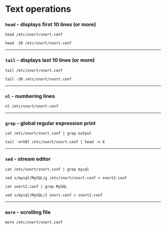 # Text operations

### `head` - displays first 10 lines (or more) 

`head /etc/snort/snort.conf` 

`head -20 /etc/snort/snort.conf`  

***

### `tail` - displays last 10 lines (or more) 

`tail /etc/snort/snort.conf` 

`tail -30 /etc/snort/snort.conf` 

***

### `nl` - numbering lines 

`nl /etc/snort/snort.conf` 

***

### `grep` - global regular expression print 

`cat /etc/snort/snort.conf | grep output` 

`tail -n+507 /etc/snort/snort.conf | head -n 6` 

***

### `sed` - stream editor 

`cat /etc/snort/snort.conf | grep mysql` 

`sed s/mysql/MySQL/g /etc/snort/snort.conf > snort2.conf` 

`cat snort2.conf | grep MySQL` 

`sed s/mysql/MySQL/2 snort.conf > snort2.conf` 

***

### `more` - scrolling file 

`more /etc/snort/snort.conf` 
 

 

 

 
